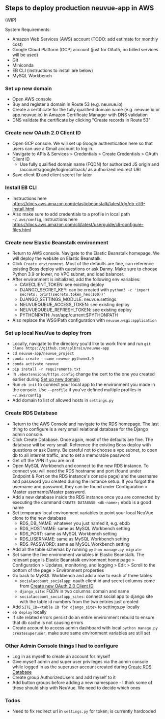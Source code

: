 ## Steps to deploy production neuvue-app in AWS
(WIP)

System Requirements:
* Amazon Web Services (AWS) account (TODO: add estimate for monthly cost)
* Google Cloud Platform (GCP) account (just for OAuth, no billed services will be used)
* Git
* Miniconda
* EB CLI (instructions to install are below)
* MySQL Workbench

### Set up new domain
* Open AWS console
* Buy and register a domain in Route 53 (e.g. neuvue.io)
* Create a certificate for the fully qualified domain name (e.g. neuvue.io or app.neuvue.io) in Amazon Certificate Manager with DNS validation
* DNS validate the certificate by clicking "Create records in Route 53"

### Create new OAuth 2.0 Client ID
* Open GCP console. We will set up Google authentication here so that users can use a Gmail account to log in.
* Navigate to APIs & Services > Credentials > Create Credentials > OAuth Client ID
  * Use fully qualified domain name (FQDN) for authorized JS origin and <FQDN>/accounts/google/login/callback/ as authorized redirect URI
* Save client ID and client secret for later 

### Install EB CLI
* Instructions here https://docs.aws.amazon.com/elasticbeanstalk/latest/dg/eb-cli3-install.html 
* Also make sure to add credentials to a profile in local path `~/.aws/config`, instructions here https://docs.aws.amazon.com/cli/latest/userguide/cli-configure-files.html 

### Create new Elastic Beanstalk environment
* Return to AWS console. Navigate to the Elastic Beanstalk homepage. We will deploy the website on Elastic Beanstalk.
* Click `Create environment`. Most of the defaults are fine, can reference existing Boss deploy with questions or ask Danny. Make sure to choose Python 3.9 or lower, no VPC subnet, and load balancer.
* After environment is initialized, add the following env variables:
  * CAVECLIENT_TOKEN: see existing deploy
  * DJANGO_SECRET_KEY: can be created with `python3 -c 'import secrets; print(secrets.token_hex(100))'`
  * DJANGO_SETTINGS_MODULE: neuvue.settings
  * NEUVUEQUEUE_ACCESS_TOKEN: see existing deploy
  * NEUVUEQUEUE_REFRESH_TOKEN: see existing deploy
  * PYTHONPATH: /var/app/current:$PYTHONPATH
* Also replace the WSGIPath configuration with `neuvue.wsgi:application`

### Set up local NeuVue to deploy from
* Locally, navigate to the directory you'd like to work from and run `git clone https://github.com/aplbrain/neuvue-app`
* `cd neuvue-app/neuvue_project`
* `conda create --name neuvue python=3.9`
* `conda activate neuvue`
* `pip install -r requirements.txt`
* In `.ebextensions/https.config` change the cert to the one you created earlier during [Set up new domain](#set-up-new-domain)
* Run `eb init` to connect your local app to the environment you made in the console. Use `--profile` if you've defined multiple profiles in `~/.aws/config`
* Add domain to list of allowed hosts in `settings.py`

### Create RDS Database
* Return to the AWS Console and navigate to the RDS homepage. The last thing to configure is a very small relational database for the Django admin console.
* Click Create Database. Once again, most of the defaults are fine. The database will be very small. Reference the existing Boss deploy with questions or ask Danny. Be careful not to choose a vpc subnet, to open db to all internet traffic, and to set a memorable password
* Get off the VPN if you are on it
* Open MySQL Workbench and connect to the new RDS instance. To connect you will need the RDS hostname and port (found under Endpoint & Port on the RDS instance's console page) and the username and password you created during the instance setup. If you forgot the username and password, they can be found under Configuration > Master username/Master password.
* Add a new database inside the RDS instance once you are connected by executing the command `CREATE DATABASE <db-name>;` ebdb is a good name
* Set temporary local environment variables to point your local NeuVue clone to the new database
  * RDS_DB_NAME: whatever you just named it, e.g. ebdb
  * RDS_HOSTNAME: same as MySQL Workbench setting
  * RDS_PORT: same as MySQL Workbench setting
  * RDS_USERNAME: same as MySQL Workbench setting
  * RDS_PASSWORD: same as MySQL Workbench setting
* Add all the table schemas by running `python manage.py migrate`
* Set same the five environment variables in Elastic Beanstalk. The relevant page is Elastic Beanstalk environment home page > Configuration > Updates, monitoring, and logging > Edit > Scroll to the bottom of the page > Environment properties
* Go back to MySQL Workbench and add a row to each of three tables
  * `socialaccount_socialapp`: oauth client id and secret columns come from [Create new OAuth 2.0 Client ID](#create-new-oauth-2.0-client-id)
  * `django_site`: FQDN in two columns: domain and name
  * `socialaccount_socialapp_sites`: connect social app to django site with the table id numbers from the two entries just created
* Add `SITE_ID=<table ID for django_site>` to settings.py locally
* `eb deploy` locally
* If site related errors persist do an entire environment rebuild to ensure that db cache is not causing errors
* Create account to access admin dashboard with local `python manage.py createsuperuser`, make sure same environment variables are still set
  
### Other Admin Console things I had to configure
* Log in as myself to create an account for myself
* Give myself admin and super user privileges via the admin console while logged in as the superuser account created during [Create RDS Database](#create-rds-database)
* Create group AuthorizedUsers and add myself to it
* Add button groups before adding a new namespace - I think some of these should ship with NeuVue. We need to decide which ones
  
### Todos
* Need to fix redirect url in `settings.py` for token; is currently hardcoded
